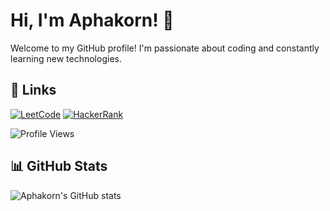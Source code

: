# Hi, I'm Aphakorn! 👋

Welcome to my GitHub profile! I'm passionate about coding and constantly learning new technologies.

## 🔗 Links
[![LeetCode](https://img.shields.io/badge/leetcode-FFA116?style=for-the-badge&logo=leetcode&logoColor=white)](https://leetcode.com/aphakorn_a/)
[![HackerRank](https://img.shields.io/badge/hackerrank-00EA64?style=for-the-badge&logo=hackerrank&logoColor=white)](https://www.hackerrank.com/profile/aphakorn_a/)

![Profile Views](https://komarev.com/ghpvc/?username=ASonneP&color=orange)
<!--
## 🚀 About Me
- 🔭 I’m currently working on various coding challenges.
- 🌱 I’m currently learning advanced algorithms and data structures.
- 👯 I’m looking to collaborate on open-source projects.
- 🤔 I’m looking for help with improving my competitive programming skills.
- 💬 Ask me about web development and problem-solving techniques.
- 📫 How to reach me: [LinkedIn](https://www.linkedin.com/in/aphakorn)
- 😄 Pronouns: He/Him
- ⚡ Fun fact: I love solving puzzles and brainteasers!
-->

## 📊 GitHub Stats
![Aphakorn's GitHub stats](https://github-readme-stats.vercel.app/api?username=ASonneP&show_icons=true&theme=radical)

<!--
## 🏆 Top Skills
- **Languages**: JavaScript, Python, C++
- **Frameworks**: React, Node.js, Express
- **Tools**: Git, Docker, VS Code

## 💡 Projects
- [Project 1](https://github.com/ASonneP/project1) - A brief description of Project 1.
- [Project 2](https://github.com/ASonneP/project2) - A brief description of Project 2.

## 🤝 Connect with Me
[![LinkedIn](https://img.shields.io/badge/LinkedIn-0077B5?style=for-the-badge&logo=linkedin&logoColor=white)](https://www.linkedin.com/in/aphakorn)
[![Twitter](https://img.shields.io/badge/Twitter-1DA1F2?style=for-the-badge&logo=twitter&logoColor=white)](https://twitter.com/aphakorn)

-->

<!--
**ASonneP/ASonneP** is a ✨ _special_ ✨ repository because its `README.md` (this file) appears on your GitHub profile.

Here are some ideas to get you started:

- 🔭 I’m currently working on ...
- 🌱 I’m currently learning ...
- 👯 I’m looking to collaborate on ...
- 🤔 I’m looking for help with ...
- 💬 Ask me about ...
- 📫 How to reach me: ...
- 😄 Pronouns: ...
- ⚡ Fun fact: ...
-->
